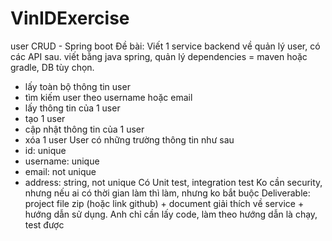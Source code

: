 # VinIDExercise
user  CRUD  - Spring boot
Đề bài: 
Viết 1 service backend về quản lý user, có các API sau. viết bằng java spring, quản lý dependencies = maven hoặc gradle, DB tùy chọn.
- lấy toàn bộ thông tin user
- tìm kiếm user theo username hoặc email
- lấy thông tin của 1 user
- tạo 1 user
- cập nhật thông tin của 1 user
- xóa 1 user
User có những trường thông tin như sau
- id: unique
- username: unique
- email: not unique
- address: string, not unique
Có Unit test, integration test
Ko cần security, nhưng nếu ai có thời gian làm thì làm, nhưng ko bắt buộc
Deliverable: project file zip (hoặc link github) + document giải thích về service + hướng dẫn sử dụng. Anh chỉ cần lấy code, làm theo hướng dẫn là chạy, test được
